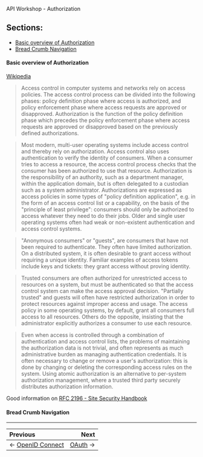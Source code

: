 API Workshop - Authorization

## Sections:

* [Basic overview of Authorization](#basic-overview-of-authorization)
* [Bread Crumb Navigation](#bread-crumb-navigation)

#### Basic overview of Authorization

[Wikipedia](https://en.wikipedia.org/wiki/Authorization)

> Access control in computer systems and networks rely on access policies. The access control process can be divided into the following phases: policy definition phase where access is authorized, and policy enforcement phase where access requests are approved or disapproved. Authorization is the function of the policy definition phase which precedes the policy enforcement phase where access requests are approved or disapproved based on the previously defined authorizations.

> Most modern, multi-user operating systems include access control and thereby rely on authorization. Access control also uses authentication to verify the identity of consumers. When a consumer tries to access a resource, the access control process checks that the consumer has been authorized to use that resource. Authorization is the responsibility of an authority, such as a department manager, within the application domain, but is often delegated to a custodian such as a system administrator. Authorizations are expressed as access policies in some types of "policy definition application", e.g. in the form of an access control list or a capability, on the basis of the "principle of least privilege": consumers should only be authorized to access whatever they need to do their jobs. Older and single user operating systems often had weak or non-existent authentication and access control systems.

> "Anonymous consumers" or "guests", are consumers that have not been required to authenticate. They often have limited authorization. On a distributed system, it is often desirable to grant access without requiring a unique identity. Familiar examples of access tokens include keys and tickets: they grant access without proving identity.

> Trusted consumers are often authorized for unrestricted access to resources on a system, but must be authenticated so that the access control system can make the access approval decision. "Partially trusted" and guests will often have restricted authorization in order to protect resources against improper access and usage. The access policy in some operating systems, by default, grant all consumers full access to all resources. Others do the opposite, insisting that the administrator explicitly authorizes a consumer to use each resource.

> Even when access is controlled through a combination of authentication and access control lists, the problems of maintaining the authorization data is not trivial, and often represents as much administrative burden as managing authentication credentials. It is often necessary to change or remove a user's authorization: this is done by changing or deleting the corresponding access rules on the system. Using atomic authorization is an alternative to per-system authorization management, where a trusted third party securely distributes authorization information.

Good information on [RFC 2196 - Site Security Handbook](https://tools.ietf.org/html/rfc2196)

#### Bread Crumb Navigation
_________________________

Previous | Next
:------- | ---:
← [OpenID Connect](./openid-connect.md) | [OAuth](./oauth.md) →
